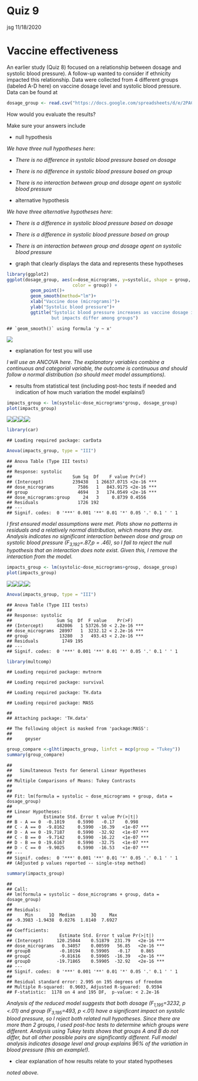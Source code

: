 Quiz 9
================
jsg
11/18/2020

# Vaccine effectiveness

An earlier study (Quiz 8) focused on a relationship between dosage and
systolic blood pressure). A follow-up wanted to consider if ethnicity
impacted this relationship. Data were collected from 4 different groups
(labeled A-D here) on vaccine dosage level and systolic blood pressure.
Data can be found at

``` r
dosage_group <- read.csv("https://docs.google.com/spreadsheets/d/e/2PACX-1vSXfNA4nl1SRK6BDxfJqo7izW254hxP8N4tjK9snXZngfgQFJ3aeKlg5EAAWPfrStv_61e3FKsAOjjx/pub?gid=73925069&single=true&output=csv", stringsAsFactors = T)
```

How would you evaluate the results?

Make sure your answers include

  - null hypothesis

*We have three null hypotheses here*:

  - *There is no difference in systolic blood pressure based on dosage*

  - *There is no difference in systolic blood pressure based on group*

  - *There is no interaction between group and dosage agent on systolic
    blood pressure*

  - alternative hypothesis

*We have three alternative hypotheses here*:

  - *There is a difference in systolic blood pressure based on dosage*

  - *There is a difference in systolic blood pressure based on group*

  - *There is an interaction between group and dosage agent on systolic
    blood pressure*

  - graph that clearly displays the data and represents these hypotheses

<!-- end list -->

``` r
library(ggplot2)
ggplot(dosage_group, aes(x=dose_micrograms, y=systolic, shape = group, 
                         color = group)) +
         geom_point()+
         geom_smooth(method="lm")+
         xlab("Vaccine dose (micrograms)")+
         ylab("Systolic blood pressure")+
         ggtitle("Systolic blood pressure increases as vaccine dosage increases,
                 but impacts differ among groups")
```

    ## `geom_smooth()` using formula 'y ~ x'

![](Quiz_9_answers_files/figure-gfm/unnamed-chunk-3-1.png)<!-- -->

  - explanation for test you will use

*I will use an ANCOVA here. The explanatory variables combine a
continuous and categorial variable, the outcome is continuous and should
follow a normal distribution (so should meet model assumptions).*

  - results from statistical test (including post-hoc tests if needed
    and indication of how much variation the model explains\!)

<!-- end list -->

``` r
impacts_group <- lm(systolic~dose_micrograms*group, dosage_group)
plot(impacts_group)
```

![](Quiz_9_answers_files/figure-gfm/unnamed-chunk-4-1.png)<!-- -->![](Quiz_9_answers_files/figure-gfm/unnamed-chunk-4-2.png)<!-- -->![](Quiz_9_answers_files/figure-gfm/unnamed-chunk-4-3.png)<!-- -->![](Quiz_9_answers_files/figure-gfm/unnamed-chunk-4-4.png)<!-- -->

``` r
library(car)
```

    ## Loading required package: carData

``` r
Anova(impacts_group, type = "III")
```

    ## Anova Table (Type III tests)
    ## 
    ## Response: systolic
    ##                       Sum Sq  Df    F value Pr(>F)    
    ## (Intercept)           239438   1 26637.0715 <2e-16 ***
    ## dose_micrograms         7586   1   843.9175 <2e-16 ***
    ## group                   4694   3   174.0549 <2e-16 ***
    ## dose_micrograms:group     24   3     0.8739 0.4556    
    ## Residuals               1726 192                      
    ## ---
    ## Signif. codes:  0 '***' 0.001 '**' 0.01 '*' 0.05 '.' 0.1 ' ' 1

*I first ensured model assumptions were met. Plots show no patterns in
residuals and a relatively normal distribution, which means they are.
Analysis indicates no significant interaction between dose and group on
systolic blood pressure (F<sub>3,192</sub>=.87,p = .46), so I fail to
reject the null hypothesis that an interaction does note exist. Given
this, I remove the interaction from the model.*

``` r
impacts_group <- lm(systolic~dose_micrograms+group, dosage_group)
plot(impacts_group)
```

![](Quiz_9_answers_files/figure-gfm/unnamed-chunk-5-1.png)<!-- -->![](Quiz_9_answers_files/figure-gfm/unnamed-chunk-5-2.png)<!-- -->![](Quiz_9_answers_files/figure-gfm/unnamed-chunk-5-3.png)<!-- -->![](Quiz_9_answers_files/figure-gfm/unnamed-chunk-5-4.png)<!-- -->

``` r
Anova(impacts_group, type = "III")
```

    ## Anova Table (Type III tests)
    ## 
    ## Response: systolic
    ##                 Sum Sq  Df  F value    Pr(>F)    
    ## (Intercept)     482006   1 53726.50 < 2.2e-16 ***
    ## dose_micrograms  28997   1  3232.12 < 2.2e-16 ***
    ## group            13280   3   493.43 < 2.2e-16 ***
    ## Residuals         1749 195                       
    ## ---
    ## Signif. codes:  0 '***' 0.001 '**' 0.01 '*' 0.05 '.' 0.1 ' ' 1

``` r
library(multcomp)
```

    ## Loading required package: mvtnorm

    ## Loading required package: survival

    ## Loading required package: TH.data

    ## Loading required package: MASS

    ## 
    ## Attaching package: 'TH.data'

    ## The following object is masked from 'package:MASS':
    ## 
    ##     geyser

``` r
group_compare <-glht(impacts_group, linfct = mcp(group = "Tukey"))
summary(group_compare)
```

    ## 
    ##   Simultaneous Tests for General Linear Hypotheses
    ## 
    ## Multiple Comparisons of Means: Tukey Contrasts
    ## 
    ## 
    ## Fit: lm(formula = systolic ~ dose_micrograms + group, data = dosage_group)
    ## 
    ## Linear Hypotheses:
    ##            Estimate Std. Error t value Pr(>|t|)    
    ## B - A == 0  -0.1019     0.5990   -0.17    0.998    
    ## C - A == 0  -9.8162     0.5990  -16.39   <1e-07 ***
    ## D - A == 0 -19.7187     0.5990  -32.92   <1e-07 ***
    ## C - B == 0  -9.7142     0.5990  -16.22   <1e-07 ***
    ## D - B == 0 -19.6167     0.5990  -32.75   <1e-07 ***
    ## D - C == 0  -9.9025     0.5990  -16.53   <1e-07 ***
    ## ---
    ## Signif. codes:  0 '***' 0.001 '**' 0.01 '*' 0.05 '.' 0.1 ' ' 1
    ## (Adjusted p values reported -- single-step method)

``` r
summary(impacts_group)
```

    ## 
    ## Call:
    ## lm(formula = systolic ~ dose_micrograms + group, data = dosage_group)
    ## 
    ## Residuals:
    ##     Min      1Q  Median      3Q     Max 
    ## -9.3983 -1.9438  0.0276  1.8140  7.6927 
    ## 
    ## Coefficients:
    ##                  Estimate Std. Error t value Pr(>|t|)    
    ## (Intercept)     120.25044    0.51879  231.79   <2e-16 ***
    ## dose_micrograms   0.34057    0.00599   56.85   <2e-16 ***
    ## groupB           -0.10194    0.59905   -0.17    0.865    
    ## groupC           -9.81616    0.59905  -16.39   <2e-16 ***
    ## groupD          -19.71865    0.59905  -32.92   <2e-16 ***
    ## ---
    ## Signif. codes:  0 '***' 0.001 '**' 0.01 '*' 0.05 '.' 0.1 ' ' 1
    ## 
    ## Residual standard error: 2.995 on 195 degrees of freedom
    ## Multiple R-squared:  0.9603, Adjusted R-squared:  0.9594 
    ## F-statistic:  1178 on 4 and 195 DF,  p-value: < 2.2e-16

*Analysis of the reduced model suggests that both dosage
(F<sub>1,195</sub>=3232, p \<.01) and group (F<sub>3,195</sub>=493, p
\<.01) have a significant impact on systolic blood pressure, so I reject
both related null hypotheses. Since there are more than 2 groups, I used
post-hoc tests to determine which groups were different. Analysis using
Tukey tests shows that groups A and B do not differ, but all other
possible pairs are significantly different. Full model analysis
indicates dosage level and group explains 96% of the variation in blood
pressure (this an example\!).*

  - clear explanation of how results relate to your stated hypotheses

*noted above.*
